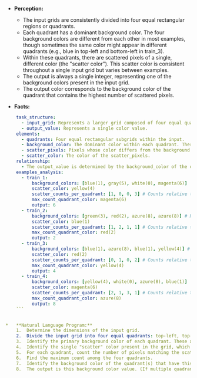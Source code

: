 *   **Perception:**
    *   The input grids are consistently divided into four equal rectangular regions or quadrants.
    *   Each quadrant has a dominant background color. The four background colors are different from each other in most examples, though sometimes the same color might appear in different quadrants (e.g., blue in top-left and bottom-left in train_3).
    *   Within these quadrants, there are scattered pixels of a single, different color (the "scatter color"). This scatter color is consistent throughout a single input grid but varies between examples.
    *   The output is always a single integer, representing one of the background colors present in the input grid.
    *   The output color corresponds to the background color of the quadrant that contains the highest number of scattered pixels.

*   **Facts:**
    
```yaml
    task_structure:
      - input_grid: Represents a larger grid composed of four equal quadrants.
      - output_value: Represents a single color value.
    elements:
      - quadrants: Four equal rectangular subgrids within the input.
      - background_color: The dominant color within each quadrant. There are four potentially distinct background colors per input grid.
      - scatter_pixels: Pixels whose color differs from the background color of the quadrant they reside in. All scatter pixels in a given input grid share the same color.
      - scatter_color: The color of the scatter_pixels.
    relationship:
      - The output_value is determined by the background_color of the quadrant containing the maximum count of scatter_pixels.
    examples_analysis:
      - train_1:
          background_colors: [blue(1), gray(5), white(0), magenta(6)]
          scatter_color: yellow(4)
          scatter_counts_per_quadrant: [1, 0, 0, 3] # Counts relative to TL, TR, BL, BR order based on background colors listed
          max_count_quadrant_color: magenta(6)
          output: 6
      - train_2:
          background_colors: [green(3), red(2), azure(8), azure(8)] # Note: azure appears twice
          scatter_color: blue(1)
          scatter_counts_per_quadrant: [1, 2, 1, 1] # Counts relative to TL, TR, BL, BR order
          max_count_quadrant_color: red(2)
          output: 2
      - train_3:
          background_colors: [blue(1), azure(8), blue(1), yellow(4)] # Note: blue appears twice
          scatter_color: red(2)
          scatter_counts_per_quadrant: [0, 1, 0, 2] # Counts relative to TL, TR, BL, BR order
          max_count_quadrant_color: yellow(4)
          output: 4
      - train_4:
          background_colors: [yellow(4), white(0), azure(8), blue(1)]
          scatter_color: magenta(6)
          scatter_counts_per_quadrant: [2, 1, 3, 1] # Counts relative to TL, TR, BL, BR order
          max_count_quadrant_color: azure(8)
          output: 8
    ```


*   **Natural Language Program:**
    1.  Determine the dimensions of the input grid.
    2.  Divide the input grid into four equal quadrants: top-left, top-right, bottom-left, and bottom-right.
    3.  Identify the primary background color of each quadrant. These are the four candidate colors for the output.
    4.  Identify the single "scatter" color present in the grid, which is different from the background colors.
    5.  For each quadrant, count the number of pixels matching the scatter color.
    6.  Find the maximum count among the four quadrants.
    7.  Identify the background color of the quadrant(s) that have this maximum count of scatter pixels.
    8.  The output is this background color value. (If multiple quadrants tie for the maximum count, the examples suggest any one of their background colors could be the answer, but specifically, it's the *color* associated with the max count, even if that color appears in multiple tied quadrants).